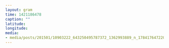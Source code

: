 ```yaml
---
layout: gram
time: 1421186478
caption: ""
latitude: 
longitude: 
media:
- media/posts/201501/10903222_643250495787372_1362993889_n_17841764722000351.jpg
---
```

